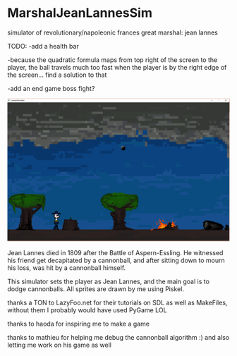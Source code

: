 # MarshalJeanLannesSim
simulator of revolutionary/napoleonic frances great marshal: jean lannes

TODO:
-add a health bar

-because the quadratic formula maps from top right of the screen to the player, the ball travels much too fast when the player is by the right edge of the screen... find a solution to that

-add an end game boss fight?

![alt text](textures/lannesSimScreenshot.png)

Jean Lannes died in 1809 after the Battle of Aspern-Essling. He witnessed his friend get decapitated by a cannonball, and after sitting down to mourn his loss, was hit by a cannonball himself. 

This simulator sets the player as Jean Lannes, and the main goal is to dodge cannonballs. All sprites are drawn by me using Piskel.




thanks a TON to LazyFoo.net for their tutorials on SDL as well as MakeFiles, without them I probably would have used PyGame LOL

thanks to haoda for inspiring me to make a game

thanks to mathieu for helping me debug the cannonball algorithm :) and also letting me work on his game as well
